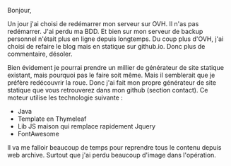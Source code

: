 Bonjour,

Un jour j'ai choisi de redémarrer mon serveur sur OVH. Il n'as pas redémarrer. 
J'ai perdu ma BDD. 
Et bien sur mon serveur de backup personnel n'était plus en ligne depuis longtemps. 
Du coup plus d'OVH, j'ai choisi de refaire le blog mais en statique sur github.io. 
Donc plus de commentaire, désoler.

Bien évidement je pourrai prendre un millier de générateur de site statique existant, 
mais pourquoi pas le faire soit même. 
Mais il semblerait que je préfère redécouvrir la roue. 
Donc j'ai fait mon propre générateur de site statique que vous retrouverez dans mon github (section contact). 
Ce moteur utilise les technologie suivante :
- Java
- Template en Thymeleaf
- Lib JS maison qui remplace rapidement Jquery
- FontAwesome

Il va me falloir beaucoup de temps pour reprendre tous le contenu depuis web archive. 
Surtout que j'ai perdu beaucoup d'image dans l'opération.
